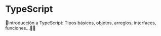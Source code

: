# TypeScript
👀Introducción a TypeScript: Tipos básicos, objetos, arreglos, interfaces, funciones...👨‍💻
